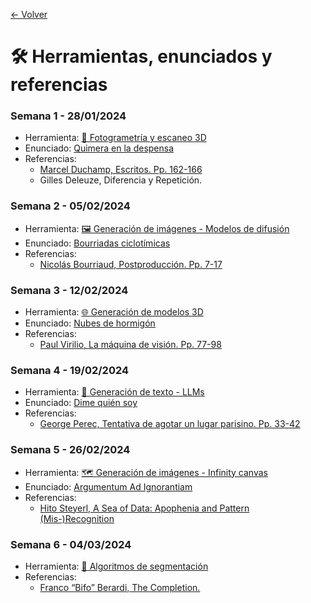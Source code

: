 [← Volver](/README.md)

# 🛠️ Herramientas, enunciados y referencias

### Semana 1 - 28/01/2024 
- Herramienta: [📸 Fotogrametría y escaneo 3D](herramientas/fotogrametrias.md)
- Enunciado: [Quimera en la despensa](enunciados/quimera_en_la_despensa.md)
- Referencias:
  - [Marcel Duchamp, Escritos. Pp. 162-166](https://bibliotecatrevijano.files.wordpress.com/2014/10/75213741-marcel-duchamp-escritos-duchamp-du-signe.pdf) 
  - Gilles Deleuze, Diferencia y Repetición. 

### Semana 2 - 05/02/2024 
- Herramienta: [🖼️ Generación de imágenes - Modelos de difusión](herramientas/generación_de_imagenes.md)
- Enunciado: [Bourriadas ciclotímicas](enunciados/bourriadas_ciclotimicas.md)
- Referencias:
  - [Nicolás Bourriaud, Postproducción. Pp. 7-17](https://drive.upm.es/s/9wcy54EwvEN4Gaf) 

### Semana 3 - 12/02/2024 
- Herramienta: [🌐 Generación de modelos 3D](herramientas/genearcion_de_modelos_3d.md)
- Enunciado: [Nubes de hormigón](enunciados/nubes_de_hormigon.md)
- Referencias: 
  - [Paul Virilio, La máquina de visión. Pp. 77-98](https://drive.upm.es/s/9SqFBkHunipdsyC)

### Semana 4 - 19/02/2024 
- Herramienta: [💬 Generación de texto - LLMs](herramientas/generacion_de_texto.md)
- Enunciado: [Dime quién soy](enunciados/dime_quien_soy.md)
- Referencias:
  - [George Perec, Tentativa de agotar un lugar parisino. Pp. 33-42](https://drive.upm.es/s/vcxPuwM939uhcMj)

### Semana 5 - 26/02/2024 
- Herramienta: [🗺️ Generación de imágenes - Infinity canvas](herramientas/infinity_canvas.md)
- Enunciado: [Argumentum Ad Ignorantiam](enunciados/argumentum_ad_ignorantiam.md)
- Referencias:
  - [Hito Steyerl, A Sea of Data: Apophenia and Pattern (Mis-)Recognition](https://www.e-flux.com/journal/72/60480/a-sea-of-data-apophenia-and-pattern-mis-recognition/)

### Semana 6 - 04/03/2024
- Herramienta: [🌈 Algoritmos de segmentación](herramientas/segmentacion.md)
- Referencias:
  - [Franco “Bifo” Berardi, The Completion.](https://www.e-flux.com/journal/137/544269/the-completion/)
